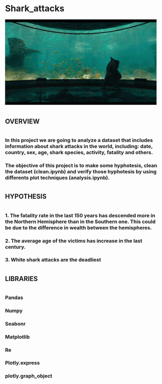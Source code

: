 # Shark_attacks

![aquí había un gif de un tiburon](the-suicide-squad-king-shark.gif)

#
## **OVERVIEW**
#
### In this project we are going to analyze a dataset that includes information about shark attacks in the world, including: date, country, sex, age, shark species, activity, fatality and others.

### The objective of this project is to make some hyphotesis, clean the dataset (clean.ipynb) and verify those hyphotesis by using differents plot techniques (analysis.ipynb).
#
## **HYPOTHESIS**
#
### 1. The fatality rate in the last 150 years has descended more in the Northern Hemisphere than in the Southern one. This could be due to the difference in wealth between the hemispheres.
### 2. The average age of the victims has increase in the last century. 
### 3. White shark attacks are the deadliest

#
## **LIBRARIES**
#

### Pandas
### Numpy
### Seabonr
### Matplotlib
### Re
### Plotly.express
### plotly.graph_object